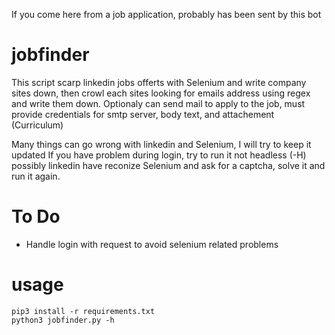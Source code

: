 If you come here from a job application, probably has been sent by this bot

# jobfinder

This script scarp linkedin jobs offerts with Selenium and write company sites down,
then crowl each sites looking for emails address using regex and write them down.
Optionaly can send mail to apply to the job, must provide credentials for smtp server, body text, and attachement (Curriculum)

Many things can go wrong with linkedin and Selenium, I will try to keep it updated
If you have problem during login, try to run it not headless (-H) possibly linkedin have reconize Selenium and ask for a captcha,
solve it and run it again.


# To Do

- Handle login with request to avoid selenium related problems 

# usage
```
pip3 install -r requirements.txt
python3 jobfinder.py -h
```
